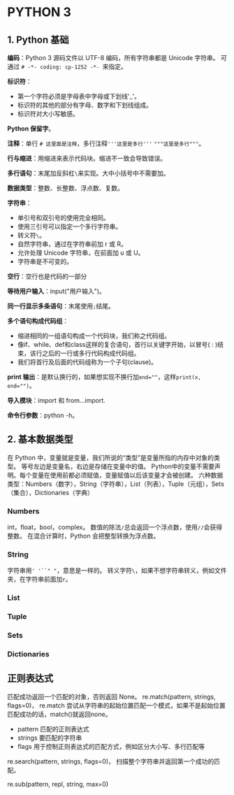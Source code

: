 # PYTHON 3

## 1. Python 基础
**编码**：Python 3 源码文件以 UTF-8 编码，所有字符串都是 Unicode 字符串。
可通过 `# -*- coding: cp-1252 -*- `来指定。

**标识符**：
* 第一个字符必须是字母表中字母或下划线'_'。
* 标识符的其他的部分有字母、数字和下划线组成。
* 标识符对大小写敏感。

**Python 保留字**。

**注释**：单行 `# 这里面是注释`，多行注释`'''这里是多行'''` `"""这里是多行"""`。

**行与缩进**：用缩进来表示代码块。缩进不一致会导致错误。

**多行语句**：末尾加反斜杠`\`来实现。大中小括号中不需要加。

**数据类型**：整数、长整数、浮点数、复数。

**字符串**：
* 单引号和双引号的使用完全相同。
* 使用三引号可以指定一个多行字符串。
* 转义符`\`。
* 自然字符串，通过在字符串前加 r 或 R。
* 允许处理 Unicode 字符串，在前面加 u 或 U。
* 字符串是不可变的。

**空行**：空行也是代码的一部分

**等待用户输入**：input("用户输入")。

**同一行显示多条语句**：末尾使用`;`结尾。

**多个语句构成代码组**：
* 缩进相同的一组语句构成一个代码块，我们称之代码组。
* 像if、while、def和class这样的复合语句，首行以关键字开始，以冒号( : )结束，该行之后的一行或多行代码构成代码组。
* 我们将首行及后面的代码组称为一个子句(clause)。

**print 输出**：是默认换行的，如果想实现不换行加`end=""`，这样`print(x, end="")`。

**导入模块**：import 和 from...import.

**命令行参数**：python -h。

## 2. 基本数据类型
在 Python 中，变量就是变量，我们所说的“类型”是变量所指的内存中对象的类型。
等号左边是变量名，右边是存储在变量中的值。
Python中的变量不需要声明。每个变量在使用前都必须赋值，变量赋值以后该变量才会被创建。
六种数据类型：Numbers（数字），String（字符串），List（列表），Tuple（元组），Sets（集合），Dictionaries（字典）
### Numbers
int，float，bool，complex。
数值的除法`/`总会返回一个浮点数，使用`//`会获得整数。
在混合计算时，Python 会把整型转换为浮点数。
### String
字符串用`' '``" "`，意思是一样的。
转义字符`\`，如果不想字符串转义，例如文件夹，在字符串前面加`r`。
### List
### Tuple
### Sets
### Dictionaries

## 正则表达式
匹配成功返回一个匹配的对象，否则返回 None。
re.match(pattern, strings, flags=0)，
re.match 尝试从字符串的起始位置匹配一个模式，如果不是起始位置匹配成功的话，match()就返回none。
* pattern 匹配的正则表达式
* strings 要匹配的字符串
* flags 用于控制正则表达式的匹配方式，例如区分大小写、多行匹配等

re.search(pattern, strings, flags=0)，
扫描整个字符串并返回第一个成功的匹配。

re.sub(pattern, repl, string, max=0)

